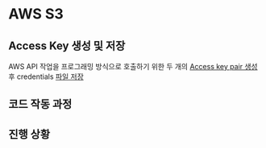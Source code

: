# AWS S3

<!-- ## Access Token 취득 방법

OAuth2 사용하여 Access 토큰 취득해야하며, Google Drive API [링크](https://developers.google.com/identity/protocols/OAuth2) -->

## Access Key 생성 및 저장

AWS API 작업을 프로그래밍 방식으로 호출하기 위한 두 개의 [Access key pair 생성](https://docs.aws.amazon.com/ko_kr/IAM/latest/UserGuide/id_credentials_access-keys.html)후 credentials [파일 저장](https://aws.amazon.com/ko/developers/getting-started/nodejs/)

## 코드 작동 과정

## 진행 상황
